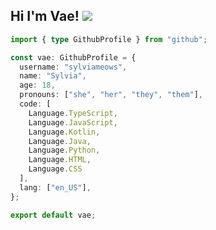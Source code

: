 ## Hi I'm Vae! <img src="https://cdn.discordapp.com/emojis/591236411127234571.gif?size=40">

```typescript
import { type GithubProfile } from "github";

const vae: GithubProfile = {
  username: "sylviameows",
  name: "Sylvia",
  age: 18,
  pronouns: ["she", "her", "they", "them"],
  code: [
    Language.TypeScript, 
    Language.JavaScript, 
    Language.Kotlin, 
    Language.Java, 
    Language.Python, 
    Language.HTML, 
    Language.CSS
  ],
  lang: ["en_US"],
};

export default vae;
```
